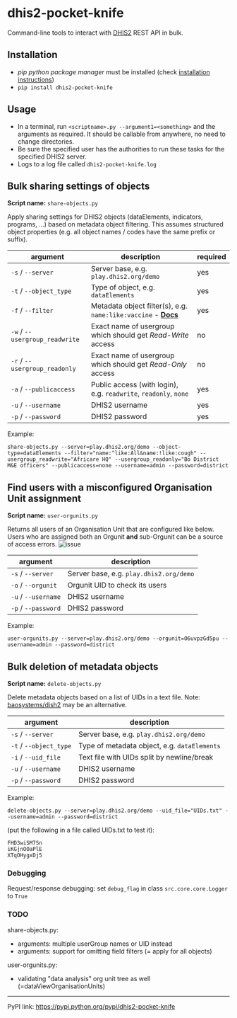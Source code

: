 # dhis2-pocket-knife

Command-line tools to interact with [DHIS2](https://dhis2.org) REST API in bulk.

## Installation

* *pip python package manager* must be installed (check [installation instructions](https://pip.pypa.io/en/stable/installing))
* `pip install dhis2-pocket-knife`

## Usage
* In a terminal, run `<scriptname>.py --argument1=<something>` and the arguments as required. It should be callable from anywhere, no need to change directories.
* Be sure the specified user has the authorities to run these tasks for the specified DHIS2 server.
* Logs to a log file called `dhis2-pocket-knife.log`

## Bulk sharing settings of objects

**Script name:** `share-objects.py`

Apply sharing settings for DHIS2 objects (dataElements, indicators, programs, ...) based on metadata object filtering. This assumes structured object properties (e.g. all object names / codes have the same prefix or suffix).

| argument  |description   |required   |
|---|---|---|
|`-s` / `--server`   |Server base, e.g. `play.dhis2.org/demo`   | yes  |
|`-t` / `--object_type`   |Type of object, e.g. `dataElements`   |yes   |
|`-f` / `--filter`   |Metadata object filter(s), e.g. `name:like:vaccine` - **[Docs](https://dhis2.github.io/dhis2-docs/master/en/developer/html/dhis2_developer_manual_full.html#webapi_metadata_object_filter)**   |yes   |
|`-w` / `--usergroup_readwrite`  |Exact name of usergroup which should get *Read-Write* access   |no   |
|`-r` / `--usergroup_readonly`   |Exact name of usergroup which should get *Read-Only* access   |no   |
|`-a` / `--publicaccess` | Public access (with login), e.g. `readwrite`, `readonly`, `none`   |yes   |
|`-u` / `--username`   |DHIS2 username   |yes   |
|`-p` / `--password`   |DHIS2 password   |yes   |

Example:

`share-objects.py --server=play.dhis2.org/demo --object-type=dataElements --filter="name:^like:All&name:!like:cough" --usergroup_readwrite="Africare HQ" --usergroup_readonly="Bo District M&E officers" --publicaccess=none --username=admin --password=district`

## Find users with a misconfigured Organisation Unit assignment

**Script name:** `user-orgunits.py`

Returns all users of an Organisation Unit that are configured like below. Users who are assigned both an Orgunit **and** sub-Orgunit can be a source of access errors.
![issue](https://i.imgur.com/MXiALrL.png)

|argument   |description   |
|---|---|
|`-s` / `--server`   |Server base, e.g. `play.dhis2.org/demo`   |
|`-o` / `--orgunit`   |Orgunit UID to check its users     |
|`-u` / `--username`   |DHIS2 username   |
|`-p` / `--password`   |DHIS2 password   |

Example:

`user-orgunits.py --server=play.dhis2.org/demo --orgunit=O6uvpzGd5pu --username=admin --password=district`

## Bulk deletion of metadata objects

**Script name:** `delete-objects.py`

Delete metadata objects based on a list of UIDs in a text file. Note: [baosystems/dish2](https://github.com/baosystems/dish2#remove-metadata-objects) may be an alternative.

|argument   |description   |
|---|---|
|`-s` / `--server`   |Server base, e.g. `play.dhis2.org/demo`   |
|`-t` / `--object_type`   |Type of metadata object, e.g. `dataElements`   |
|`-i` / `--uid_file`   |Text file with UIDs split by newline/break     |
|`-u` / `--username`   |DHIS2 username   |
|`-p` / `--password`   |DHIS2 password   |

Example:

`delete-objects.py --server=play.dhis2.org/demo --uid_file="UIDs.txt" --username=admin --password=district`

(put the following in a file called UIDs.txt to test it):

```
FHD3wiSM7Sn
iKGjnOOaPlE
XTqOHygxDj5
```

### Debugging

Request/response debugging: set `debug_flag` in class `src.core.core.Logger` to `True`

### TODO

share-objects.py:

- arguments: multiple userGroup names or UID instead
- arguments: support for omitting field filters (= apply for all objects)

user-orgunits.py:

- validating "data analysis" org unit tree as well (=dataViewOrganisationUnits)


---
PyPI link: https://pypi.python.org/pypi/dhis2-pocket-knife